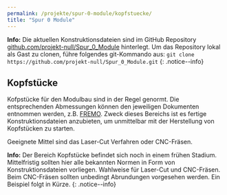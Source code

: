 ```yaml
---
permalink: /projekte/spur-0-module/kopfstuecke/
title: "Spur 0 Module"
---
```


**Info:** Die aktuellen Konstruktionsdateien sind im GitHub Repository [github.com/projekt-null/Spur_0_Module](https://github.com/projekt-null/Spur_0_Module) hinterlegt. Um das Repository lokal als Gast zu clonen, führe folgendes git-Kommando aus: `git clone https://github.com/projekt-null/Spur_0_Module.git`
{: .notice--info}

## Kopfstücke

Kofpstücke für den Modulbau sind in der Regel genormt. Die entsprechenden Abmessungen können den jeweiligen Dokumenten entnommen werden, z.B. [FREMO](https://www.fremo-net.eu/modulsysteme/baugroesse-0/0-regelspur/). Zweck dieses Bereichs ist es fertige Konstruktionsdateien anzubieten, um unmittelbar mit der Herstellung von Kopfstücken zu starten.

Geeignete Mittel sind das Laser-Cut Verfahren oder CNC-Fräsen. 

**Info:** Der Bereich Kopfstücke befindet sich noch in einem frühen Stadium. Mittelfristig sollten hier alle bekannten Normen in Form von Konstruktionsdateien vorliegen. Wahlweise für Laser-Cut und CNC-Fräsen. Beim CNC-Fräsen sollten unbedingt Abrundungen vorgesehen werden. Ein Beispiel folgt in Kürze.
{: .notice--info}